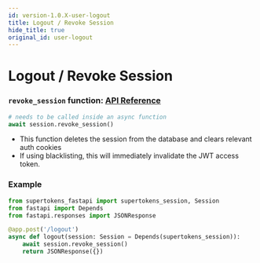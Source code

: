 ```yaml
---
id: version-1.0.X-user-logout
title: Logout / Revoke Session
hide_title: true
original_id: user-logout
---
```


# Logout / Revoke Session

### `revoke_session` function: [API Reference](../api-reference/session-object/revoke-session)
```python
# needs to be called inside an async function
await session.revoke_session()
```
- This function deletes the session from the database and clears relevant auth cookies
- If using blacklisting, this will immediately invalidate the JWT access token.

<div class="divider"></div>

### Example
```python
from supertokens_fastapi import supertokens_session, Session
from fastapi import Depends
from fastapi.responses import JSONResponse

@app.post('/logout')
async def logout(session: Session = Depends(supertokens_session)):
    await session.revoke_session()
    return JSONResponse({})
```